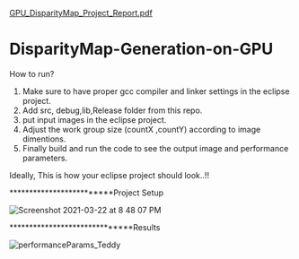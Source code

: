 [GPU_DisparityMap_Project_Report.pdf](https://github.com/ShrileshKale/DisparityMap-Generation-on-GPU/files/6184842/GPU_DisparityMap_Project_Report.pdf)
# DisparityMap-Generation-on-GPU

How to run?

1. Make sure to have proper gcc compiler and linker settings in the eclipse project.
2. Add src, debug,lib,Release folder from this repo.
3. put input images in the eclipse project.
4. Adjust the work group size (countX ,countY) according to image dimentions.
5. Finally build and run the code to see the output image and performance parameters.

Ideally, This is how your eclipse project should look..!!


*************************Project Setup


![Screenshot 2021-03-22 at 8 48 07 PM](https://user-images.githubusercontent.com/13320662/112050814-8f6f9b00-8b51-11eb-820a-356779045f8c.png)


******************************Results

![performanceParams_Teddy](https://user-images.githubusercontent.com/13320662/112051724-9814a100-8b52-11eb-811f-fd8f5acefa74.PNG)

